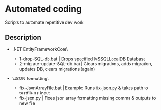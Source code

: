 # Automated coding
 Scripts to automate repetitive dev work
 
## Description
* \.NET EntityFrameworkCore\
	* 1-drop-SQL-db.bat 			| Drops specified MSSQLLocalDB Database
	* 2-migrate-update-SQL-db.bat	| Clears migrations, adds migration, updates DB, clears migrations (again)

* \JSON formatting\
	* fix-JsonArrayFile.bat			| Example: Runs fix-json.py & takes path to testfile as input
	* fix-json.py					| Fixes json array formatting missing comma & outputs to new file
